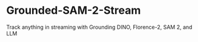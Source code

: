# Grounded-SAM-2-Stream
Track anything in streaming with Grounding DINO, Florence-2, SAM 2, and LLM
